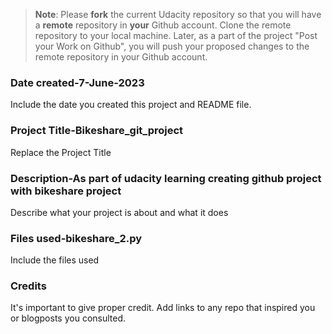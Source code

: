 >**Note**: Please **fork** the current Udacity repository so that you will have a **remote** repository in **your** Github account. Clone the remote repository to your local machine. Later, as a part of the project "Post your Work on Github", you will push your proposed changes to the remote repository in your Github account.

### Date created-7-June-2023
Include the date you created this project and README file.

### Project Title-Bikeshare_git_project
Replace the Project Title

### Description-As part of udacity learning creating github project with bikeshare project 
Describe what your project is about and what it does

### Files used-bikeshare_2.py
Include the files used

### Credits
It's important to give proper credit. Add links to any repo that inspired you or blogposts you consulted.


